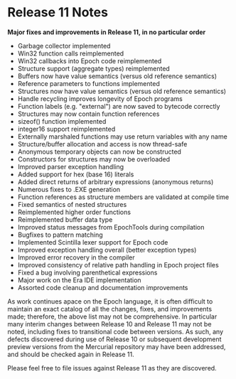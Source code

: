 # Release 11 Notes #

**Major fixes and improvements in Release 11, in no particular order**
  * Garbage collector implemented
  * Win32 function calls reimplemented
  * Win32 callbacks into Epoch code reimplemented
  * Structure support (aggregate types) reimplemented
  * Buffers now have value semantics (versus old reference semantics)
  * Reference parameters to functions implemented
  * Structures now have value semantics (versus old reference semantics)
  * Handle recycling improves longevity of Epoch programs
  * Function labels (e.g. "external") are now saved to bytecode correctly
  * Structures may now contain function references
  * sizeof() function implemented
  * integer16 support reimplemented
  * Externally marshaled functions may use return variables with any name
  * Structure/buffer allocation and access is now thread-safe
  * Anonymous temporary objects can now be constructed
  * Constructors for structures may now be overloaded
  * Improved parser exception handling
  * Added support for hex (base 16) literals
  * Added direct returns of arbitrary expressions (anonymous returns)
  * Numerous fixes to .EXE generation
  * Function references as structure members are validated at compile time
  * Fixed semantics of nested structures
  * Reimplemented higher order functions
  * Reimplemented buffer data type
  * Improved status messages from EpochTools during compilation
  * Bugfixes to pattern matching
  * Implemented Scintilla lexer support for Epoch code
  * Improved exception handling overall (better exception types)
  * Improved error recovery in the compiler
  * Improved consistency of relative path handling in Epoch project files
  * Fixed a bug involving parenthetical expressions
  * Major work on the Era IDE implementation
  * Assorted code cleanup and documentation improvements

As work continues apace on the Epoch language, it is often difficult to maintain an exact catalog of all the changes, fixes, and improvements made; therefore, the above list may not be comprehensive. In particular many interim changes between Release 10 and Release 11 may not be noted, including fixes to transitional code between versions. As such, any defects discovered during use of Release 10 or subsequent development preview versions from the Mercurial repository may have been addressed, and should be checked again in Release 11.

Please feel free to file issues against Release 11 as they are discovered.